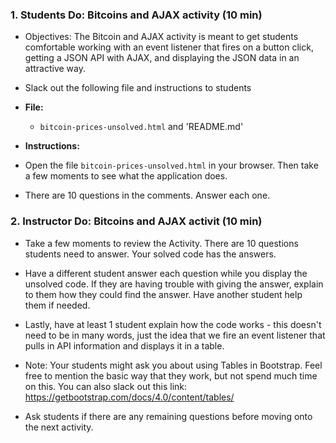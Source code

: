 
### 1. Students Do: Bitcoins and AJAX activity (10 min)

* Objectives: The Bitcoin and AJAX activity is meant to get students comfortable working with an event listener that fires on a button click, getting a JSON API with AJAX, and displaying the JSON data in an attractive way.

* Slack out the following file and instructions to students

* **File:**

  * `bitcoin-prices-unsolved.html` and 'README.md'

* **Instructions:**

* Open the file `bitcoin-prices-unsolved.html` in your browser. Then take a few moments to see what the application does.

* There are 10 questions in the comments.  Answer each one.

### 2. Instructor Do: Bitcoins and AJAX activit (10 min)

* Take a few moments to review the Activity.  There are 10 questions students need to answer.  Your solved code has the answers.

* Have a different student answer each question while you display the unsolved code.  If they are having trouble with giving the answer, explain to them how they could find the answer.  Have another student help them if needed.

* Lastly, have at least 1 student explain how the code works - this doesn't need to be in many words, just the idea that we fire an event listener that pulls in API information and displays it in a table.

* Note: Your students might ask you about using Tables in Bootstrap.  Feel free to mention the basic way that they work, but not spend much time on this. You can also slack out this link: https://getbootstrap.com/docs/4.0/content/tables/

* Ask students if there are any remaining questions before moving onto the next activity.

